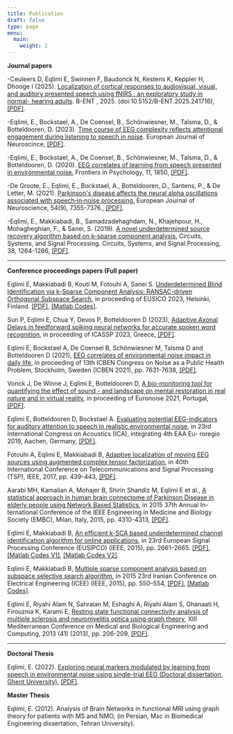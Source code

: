 ```yaml
---
title: Publication
draft: false
type: page
menu:
  main:
    weight: 2
---
```

**Journal papers** 

-Ceuleers D, Eqlimi E, Swinnen F, Baudonck N, Kestens K, Keppler H, Dhooge I (2025). [Localization of cortical
responses to audiovisual, visual, and auditory presented speech using fNIRS : an exploratory study in normal-
hearing adults](https://www.b-ent.be/en/localization-of-cortical-responses-to-audiovisual-visual-and-auditory-presented-speech-u-fnirs-an-exploratory-study-in-normal-hearing-adults-131214). B-ENT , 2025. (doi:10.5152/B-ENT.2025.241716), [[PDF]](https://www.b-ent.be/en/localization-of-cortical-responses-to-audiovisual-visual-and-auditory-presented-speech-u-fnirs-an-exploratory-study-in-normal-hearing-adults-161357).

 -Eqlimi, E., Bockstael, A., De Coensel, B., Schönwiesner, M., Talsma, D., & Botteldooren, D. (2023). [Time course of EEG complexity reflects attentional engagement during listening to speech in noise](https://onlinelibrary.wiley.com/doi/10.1111/ejn.16159). European Journal of Neuroscince, [[PDF]](https://www.researchgate.net/publication/374638222_Time_course_of_EEG_complexity_reflects_attentional_engagement_during_listening_to_speech_in_noise).

-Eqlimi, E., Bockstael, A., De Coensel, B., Schönwiesner, M., Talsma, D., & Botteldooren, D. (2020). [EEG correlates of learning from speech presented in environmental noise.](https://www.frontiersin.org/articles/10.3389/fpsyg.2020.01850/full) Frontiers in Psychology, 11, 1850, [[PDF]](https://www.frontiersin.org/articles/10.3389/fpsyg.2020.01850/full).

-De Groote, E., Eqlimi, E., Bockstael, A., Botteldooren, D., Santens, P., & De Letter, M. (2021). [Parkinson's disease affects the neural alpha oscillations associated with speech‐in‐noise processing.](https://onlinelibrary.wiley.com/doi/abs/10.1111/ejn.15477) European Journal of Neuroscience, 54(9), 7355-7376., [[PDF]](https://www.researchgate.net/publication/354776930_Parkinson's_disease_affects_the_neural_alpha_oscillations_associated_with_speech-in-noise_processing).

-Eqlimi, E., Makkiabadi, B., Samadzadehaghdam, N., Khajehpour, H., Mohagheghian, F., & Sanei, S. (2019). [A novel underdetermined source recovery algorithm based on k-sparse component analysis.](https://link.springer.com/article/10.1007/s00034-018-0910-9) Circuits, Systems, and Signal Processing</a>. Circuits, Systems, and Signal Processing, 38, 1264-1286, [[PDF]](https://www.researchgate.net/publication/326814704_A_Novel_Underdetermined_Source_Recovery_Algorithm_Based_on_k-Sparse_Component_Analysis).

---------------------------------------------------------------------------------------------
**Conference proceedings papers (Full paper)**

Eqlimi E, Makkiabadi B, Kouti M, Fotouhi A, Sanei S. [Underdetermined Blind Identification via k-Sparse Component Analysis: RANSAC-driven Orthogonal Subspace Search.](https://ieeexplore.ieee.org/abstract/document/10289934) in proceeding of EUSICO 2023, Helsinki, Finland. [[PDF]](https://arxiv.org/abs/2008.03739), [[Matlab Codes]](https://github.com/EhsanEqlimi/k-SCA-UBI-Eusipco2023).

Sun P, Eqlimi E, Chua Y, Devos P, Botteldooren D (2023), [Adaptive Axonal Delays in feedforward spiking neural
networks for accurate spoken word recognition](https://ieeexplore.ieee.org/abstract/document/10094768?casa_token=0t6S5xo06UEAAAAA:KnC6UCXAnRo3gu6SSvPqx5MaRHSOG6M9-jvksSVh3DkxuNMdBZp5dH-OTMElXZem2hqXg5qsGw), in proceeding of ICASSP 2023, Greece, [[PDF]](https://arxiv.org/abs/2302.08607).

Eqlimi E, Bockstael A, De Coensel B, Schönwiesner M, Talsma D and Botteldooren D (2021), [EEG correlates of environmental noise impact in daily life.](http://icben.ethz.ch/2021/ICBEN%202021%20Papers/full_paper_28852.pdf) in proceeding of 13th ICBEN Congress on Noise as a Public Health
Problem, Stockholm, Sweden (ICBEN 2021), pp. 7631-7638, [[PDF]](https://www.researchgate.net/publication/355152409_EEG_correlates_of_environmental_noise_impact_in_daily_life).

Vonck J, De Winne J, Eqlimi E, Botteldooren D, [A bio-monitoring tool for quantifying the effect of sound -
and landscape on mental restoration in real nature and in virtual reality](https://www.researchgate.net/publication/357270603_A_bio-monitoring_tool_for_quantifying_the_effect_of_sound_-and_landscape_on_mental_restoration_in_real_nature_and_in_virtual_reality), in proceeding of Euronoise 2021,
Portugal, [[PDF]](https://www.researchgate.net/publication/357270603_A_bio-monitoring_tool_for_quantifying_the_effect_of_sound_-and_landscape_on_mental_restoration_in_real_nature_and_in_virtual_reality).

Eqlimi E, Botteldooren D, Bockstael A. [Evaluating potential EEG-indicators for auditory attention to speech
in realistic environmental noise](https://pub.dega-akustik.de/ICA2019/data/articles/000994.pdf), in 23rd International Congress on Acoustics (ICA), integrating 4th EAA Eu-
roregio 2019, Aachen, Germany, [[PDF]](https://pub.dega-akustik.de/ICA2019/data/articles/000994.pdf).

Fotouhi A, Eqlimi E, Makkiabadi B, [Adaptive localization of moving EEG sources using augmented complex
tensor factorization](https://ieeexplore.ieee.org/abstract/document/8076023?casa_token=vM0MjpAxckAAAAAA:OlwpZwIRrFl0gRC4RbJ-DcbDOrUjQ8mZQqli2ghDSLjBdY4RXGQb-Uo6hTrwR4ahfl-8G4WNbXs), in 40th International Conference on Telecommunications and Signal Processing (TSP), IEEE, 2017, pp. 439-443, [[PDF]](https://www.researchgate.net/publication/320663745_Adaptive_localization_of_moving_EEG_sources_using_augmented_complex_tensor_factorization).

Aarabi MH, Kamalian A, Mohajer B, Shirin Shandiz M, Eqlimi E et al., [A statistical approach in human brain
connectome of Parkinson Disease in elderly people using Network Based Statistics](https://ieeexplore.ieee.org/document/7319348), in 2015 37th Annual In-
ternational Conference of the IEEE Engineering in Medicine and Biology Society (EMBC), Milan, Italy, 2015,
pp. 4310-4313, [[PDF]](https://www.researchgate.net/publication/290391980_A_statistical_approach_in_human_brain_connectome_of_Parkinson_Disease_in_elderly_people_using_Network_Based_Statistics).


Eqlimi E, Makkiabadi B, [An efficient k-SCA based underdetermined channel identification algorithm for online
applications](https://ieeexplore.ieee.org/abstract/document/7362867?casa_token=A1P8yKlxrwsAAAAA:x-5J2Hoa4ZU1rb0Yv9dPWXKfRDlvLXSvavZsGhqH_D3mhaijmBB8L5bpsgVgG5Vh_uPnjoeoTjU), in 23rd European Signal Processing Conference (EUSIPCO) (IEEE, 2015), pp. 2661–2665. [[PDF]](https://www.researchgate.net/publication/289691205_An_efficient_K-SCA_based_unerdetermined_channel_identification_algorithm_for_online_applications), [[Matlab Codes V1]](https://github.com/EhsanEqlimi/Sparse-UBI-S3-V1), [[Matlab Codes V2]](https://github.com/EhsanEqlimi/Sparse-UBI-S3-V2).


Eqlimi E, Makkiabadi B, [Multiple sparse component analysis based on subspace selective search algorithm](https://ieeexplore.ieee.org/document/7146277),
in 2015 23rd Iranian Conference on Electrical Engineering (ICEE) (IEEE, 2015), pp. 550–554, [[PDF]](https://www.researchgate.net/publication/279999865_Multiple_sparse_component_analysis_based_on_subspace_selective_search_algorithm), [[Matlab Codes]](https://github.com/EhsanEqlimi/Sparse-UBI-S3-V2).


Eqlimi E, Riyahi Alam N, Sahraian M, Eshaghi A, Riyahi Alam S, Ghanaati H, Firouznia K, Karami E, [Resting
state functional connectivity analysis of multiple sclerosis and neuromyelitis optica using graph theory](https://link.springer.com/chapter/10.1007/978-3-319-00846-2_51), XIII
Mediterranean Conference on Medical and Biological Engineering and Computing, 2013 (41) (2013), pp.
206-209, [[PDF]](https://www.researchgate.net/publication/258242195_Resting_State_Functional_Connectivity_Analysis_of_Multiple_Sclerosis_and_Neuromyelitis_Optica_Using_Graph_Theory).


---------------------------------------------------------------------------------------------
**Doctoral Thesis**

Eqlimi, E. (2022). [Exploring neural markers modulated by learning from speech in environmental noise using single-trial EEG (Doctoral dissertation, Ghent University)](https://biblio.ugent.be/publication/01GJ5HTSJYBWAG656CTYKSG7A4), [[PDF]](https://www.researchgate.net/publication/365565540_Exploring_neural_markers_modulated_by_learning_from_speech_in_environmental_noise_using_single-trial_EEG).

**Master Thesis**

Eqlimi, E. (2012). Analysis of Brain Networks in functional MRI using graph theory for patients with MS and NMO, (in Persian, Msc in Biomedical Engineering dissertation, Tehran University).

